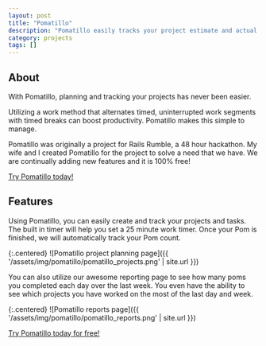 ```yaml
---
layout: post
title: "Pomatillo"
description: "Pomatillo easily tracks your project estimate and actual pomodoros. Build for Rails Rumble 2014"
category: projects
tags: []
---
```


## About
With Pomatillo, planning and tracking your projects has never been easier.

Utilizing a work method that alternates timed, uninterrupted work segments with timed breaks can boost productivity. Pomatillo makes this simple to manage.

Pomatillo was originally a project for Rails Rumble, a 48 hour hackathon.  My wife and I created Pomatillo for the project to solve a need that we have.  We are continually adding new features and it is 100% free!

[Try Pomatillo today!](https://pomatillo.com)

## Features
Using Pomatillo, you can easily create and track your projects and tasks. The built in timer will help you set a 25 minute work timer. Once your Pom is finished, we will automatically track your Pom count.

{:.centered}
![Pomatillo project planning page]({{ '/assets/img/pomatillo/pomatillo_projects.png' | site.url }})

You can also utilize our awesome reporting page to see how many poms you completed each day over the last week. You even have the ability to see which projects you have worked on the most of the last day and week.

{:.centered}
![Pomatillo reports page]({{ '/assets/img/pomatillo/pomatillo_reports.png' | site.url }})

[Try Pomatillo today for free!](https://pomatillo.com)

